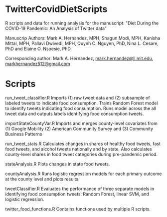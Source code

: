 # TwitterCovidDietScripts
 R scripts and data for running analysis for the manuscript:
 "Diet During the COVID-19 Pandemic: An Analysis of Twitter data"
 
 Manuscrip Authors: Mark A. Hernandez, MPH,  Shagun Modi, MPH,  Kanisha Mittal, MPH,  Pallavi Dwivedi, MPH,  Quynh C. Nguyen, PhD,  Nina L. Cesare, PhD and Elaine O. Nsoesie, PhD
 
 Corresponding author: Mark A. Hernandez, mark.hernandez@ll.mit.edu, markhernandez512@gmail.com


# Scripts

run_tweet_classifier.R 
Imports (1) raw tweet data and (2) subsample of labeled tweets to indicate food consumption. 
Trains Random Forest model to identify tweets indicating food consumption. Runs model across the all tweet data and outputs labels identifying food consumption tweets.

importStateCountyVar.R
Imports and merges county-level covariates from (1) Google Mobility (2) American Community Survey and (3) Community Business Patterns

run_tweet_stats.R
Calculates changes in shares of healthy food tweets, fast food tweets, and alcohol tweets nationally and by state. Also calculates county-level shares in food tweet categories during pre-pandemic period.

stateAnalysis.R
Plots changes in state food tweets.

countyAnalysis.R
Runs logistic regression models for each primary outcome at the county level and plots results.

tweetClassifier.R
Evaluates the performance of three separate models in identifying food consumption tweets: Random Forest, linear SVM, and logistic regression.

twitter_food_functions.R
Contains functions used by multiple R scripts.



